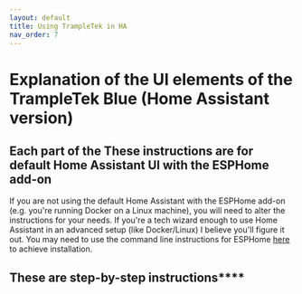```yaml
---
layout: default
title: Using TrampleTek in HA
nav_order: 7
---
```


# Explanation of the UI elements of the TrampleTek Blue (Home Assistant version)

## Each part of the  These instructions are for default Home Assistant UI with the ESPHome add-on
If you are not using the default Home Assistant with the ESPHome add-on (e.g. you're running Docker on a Linux machine), you will need to alter the instructions for your needs. If you're a tech wizard enough to use Home Assistant in an advanced setup (like Docker/Linux) I believe you'll figure it out. You may need to use the command line instructions for ESPHome [here](https://esphome.io/guides/getting_started_command_line.html) to achieve installation.

## These are step-by-step instructions****

